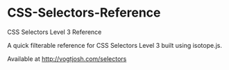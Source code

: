 CSS-Selectors-Reference
=======================

CSS Selectors Level 3 Reference

A quick filterable reference for CSS Selectors Level 3 built using isotope.js.

Available at http://vogtjosh.com/selectors